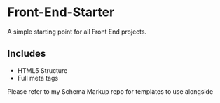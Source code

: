 # Front-End-Starter
A simple starting point for all Front End projects.

## Includes
* HTML5 Structure
* Full meta tags

Please refer to my Schema Markup repo for templates to use alongside
